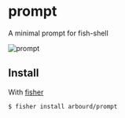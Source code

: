 # prompt

A minimal prompt for fish-shell

![prompt](https://cloud.githubusercontent.com/assets/7211830/22621441/d3a37cce-eaf1-11e6-8e23-896a66427498.png "prompt")

## Install

With [fisher](github.com/jorgebucaran/fisher)

```console
$ fisher install arbourd/prompt
```

